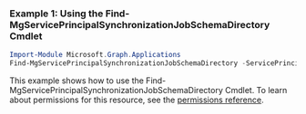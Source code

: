 ### Example 1: Using the Find-MgServicePrincipalSynchronizationJobSchemaDirectory Cmdlet
```powershell
Import-Module Microsoft.Graph.Applications
Find-MgServicePrincipalSynchronizationJobSchemaDirectory -ServicePrincipalId $servicePrincipalId -SynchronizationJobId $synchronizationJobId -DirectoryDefinitionId $directoryDefinitionId
```
This example shows how to use the Find-MgServicePrincipalSynchronizationJobSchemaDirectory Cmdlet.
To learn about permissions for this resource, see the [permissions reference](/graph/permissions-reference).
